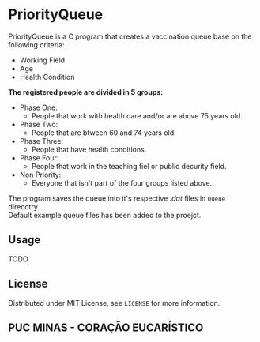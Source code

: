 # PriorityQueue

PriorityQueue is a C program that creates a vaccination queue base on the following criteria:

- Working Field
- Age
- Health Condition

**The registered people are divided in 5 groups:**

- Phase One:
  * People that work with health care and/or are above 75 years old.
- Phase Two:
  * People that are btween 60 and 74 years old.
- Phase Three:
  * People that have health conditions.
- Phase Four:
  * People that work in the teaching fiel or public decurity field.
- Non Priority:
  * Everyone that isn't part of the four groups listed above.

The program saves the queue into it's respective *.dat* files in ``Queue`` direcotry.  
Default example queue files has been added to the proejct.

## Usage

TODO

## License

Distributed under MIT License, see ``LICENSE`` for more information.

## PUC MINAS - CORAÇÃO EUCARÍSTICO
